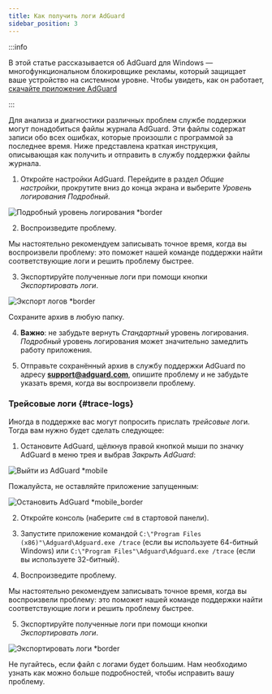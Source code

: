 ```yaml
---
title: Как получить логи AdGuard
sidebar_position: 3
---
```


:::info

В этой статье рассказывается об AdGuard для Windows — многофункциональном блокировщике рекламы, который защищает ваше устройство на системном уровне. Чтобы увидеть, как он работает, [скачайте приложение AdGuard](https://adguard.com/download.html?auto=true)

:::

Для анализа и диагностики различных проблем службе поддержки могут понадобиться файлы журнала AdGuard. Эти файлы содержат записи обо всех ошибках, которые произошли с программой за последнее время. Ниже представлена краткая инструкция, описывающая как получить и отправить в службу поддержки файлы журнала.

1. Откройте настройки AdGuard. Перейдите в раздел *Общие настройки*, прокрутите вниз до конца экрана и выберите *Уровень логирования* *Подробный*.

![Подробный уровень логирования *border](https://cdn.adtidy.org/content/kb/ad_blocker/windows/solving-problems/adg-logs-1.png)

2. Воспроизведите проблему.

Мы настоятельно рекомендуем записывать точное время, когда вы воспроизвели проблему: это поможет нашей команде поддержки найти соответствующие логи и решить проблему быстрее.

3. Экспортируйте полученные логи при помощи кнопки *Экспортировать логи*.

![Экспорт логов *border](https://cdn.adtidy.org/content/kb/ad_blocker/windows/solving-problems/adg-logs-2.png)

Сохраните архив в любую папку.

4. **Важно**: не забудьте вернуть *Стандартный* уровень логирования. *Подробный* уровень логирования может значительно замедлить работу приложения.

5. Отправьте сохранённый архив в службу поддержки AdGuard по адресу **support@adguard.com**, опишите проблему и не забудьте указать время, когда вы воспроизвели проблему.

### Трейсовые логи {#trace-logs}

Иногда в поддержке вас могут попросить прислать *трейсовые* логи. Тогда вам нужно будет сделать следующее:

1. Остановите AdGuard, щёлкнув правой кнопкой мыши по значку AdGuard в меню трея и выбрав *Закрыть AdGuard*:

![Выйти из AdGuard *mobile](https://cdn.adtidy.org/content/kb/ad_blocker/windows/solving-problems/adg-logs-3.png)

Пожалуйста, не оставляйте приложение запущенным:

![Остановить AdGuard *mobile_border](https://cdn.adtidy.org/public/Adguard/kb/newscreenshots/En/eng_logs_4.png)

2. Откройте консоль (наберите `cmd` в стартовой панели).

3. Запустите приложение командой  `C:\"Program Files (x86)"\Adguard\Adguard.exe /trace` (если вы используете 64-битный Windows) или `C:\"Program Files"\Adguard\Adguard.exe /trace` (если вы используете 32-битный).

4. Воспроизведите проблему.

Мы настоятельно рекомендуем записывать точное время, когда вы воспроизвели проблему: это поможет нашей команде поддержки найти соответствующие логи и решить проблему быстрее.

5. Экспортируйте полученные логи при помощи кнопки *Экспортировать логи*.

![Экспортировать логи *border](https://cdn.adtidy.org/content/kb/ad_blocker/windows/solving-problems/adg-logs-2.png)

Не пугайтесь, если файл с логами будет большим. Нам необходимо узнать как можно больше подробностей, чтобы исправить вашу проблему.

